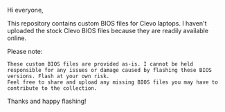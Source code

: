 Hi everyone,

This repository contains custom BIOS files for Clevo laptops. I haven't uploaded the stock Clevo BIOS files because they are readily available online.

Please note:

    These custom BIOS files are provided as-is. I cannot be held responsible for any issues or damage caused by flashing these BIOS versions. Flash at your own risk.
    Feel free to share and upload any missing BIOS files you may have to contribute to the collection.

Thanks and happy flashing!
